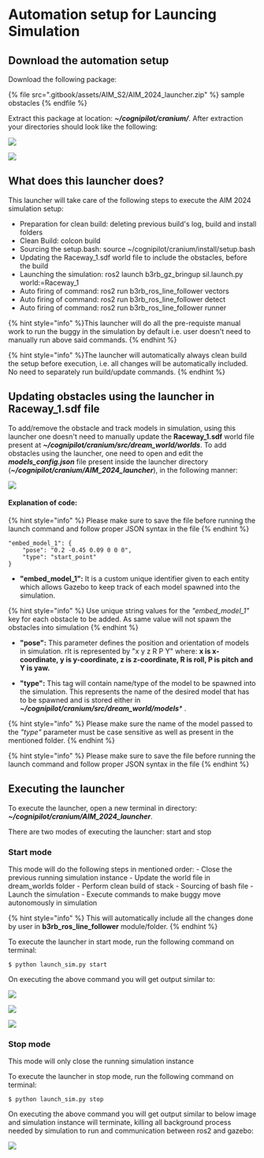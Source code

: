 # Automation setup for Launcing Simulation

## Download the automation setup

Download the following package:

{% file src=".gitbook/assets/AIM_S2/AIM_2024_launcher.zip" %}
sample obstacles
{% endfile %}

Extract this package at location: _**~/cognipilot/cranium/**_. After extraction your directories should look like the following:

![](.gitbook/assets/AIM_2024/script_src_dir.png)

![](.gitbook/assets/AIM_2024/script_dir.png)

## What does this launcher does?

This launcher will take care of the following steps to execute the AIM 2024 simulation setup:
  - Preparation for clean build: deleting previous build's log, build and install folders
  - Clean Build: colcon build
  - Sourcing the setup.bash: source ~/cognipilot/cranium/install/setup.bash
  - Updating the Raceway_1.sdf world file to include the obstacles, before the build
  - Launching the simulation: ros2 launch b3rb_gz_bringup sil.launch.py world:=Raceway_1
  - Auto firing of command: ros2 run b3rb_ros_line_follower vectors
  - Auto firing of command: ros2 run b3rb_ros_line_follower detect
  - Auto firing of command: ros2 run b3rb_ros_line_follower runner

{% hint style="info" %}This launcher will do all the pre-requiste manual work to run the buggy in the simulation by default i.e. user doesn't need to manually run above said commands. {% endhint %}

{% hint style="info" %}The launcher will automatically always clean build the setup before execution, i.e. all changes will be automatically included. No need to separately run build/update commands. {% endhint %}

## Updating obstacles using the launcher in Raceway_1.sdf file

To add/remove the obstacle and track models in simulation, using this launcher one doesn't need to manually update the **Raceway_1.sdf** world file present at  _**~/cognipilot/cranium/src/dream_world/worlds**_.
To add obstacles using the launcher, one need to open and edit the _**models_config.json**_ file present inside the launcher directory (_**~/cognipilot/cranium/AIM_2024_launcher**_), in the following manner:

![](.gitbook/assets/AIM_2024/add_obstacle_2.png)

#### Explanation of code:

{% hint style="info" %}
Please make sure to save the file before running the launch command and follow proper JSON syntax in the file
{% endhint %}

```
"embed_model_1": {
	"pose": "0.2 -0.45 0.09 0 0 0",
	"type": "start_point"
}
```

* **"embed_model_1":** It is a custom unique identifier given to each entity which allows Gazebo to keep track of each model spawned into the simulation.

{% hint style="info" %}
Use unique string values for the _"embed_model_1"_ key for each obstacle to be added. As same value will not spawn the obstacles into simulation
{% endhint %}

* **"pose":** This parameter defines the position and orientation of models in simulation. rIt is represented by "x y z R P Y" where: **x is x-coordinate, y is y-coordinate, z is z-coordinate, R is roll, P is pitch and Y is yaw.**
  
* **"type":** This tag will contain name/type of the model to be spawned into the simulation. This represents the name of the desired model that has to be spawned and is stored either in _**~/cognipilot/cranium/src/dream_world/models***_ .

{% hint style="info" %}
Please make sure the name of the model passed to the _"type"_ parameter must be case sensitive as well as present in the mentioned folder.
{% endhint %}

{% hint style="info" %}
Please make sure to save the file before running the launch command and follow proper JSON syntax in the file
{% endhint %}

## Executing the launcher

To execute the launcher, open a new terminal in directory: _**~/cognipilot/cranium/AIM_2024_launcher**_.

There are two modes of executing the launcher: start and stop

### Start mode
This mode will do the following steps in mentioned order:
	- Close the previous running simulation instance
 	- Update the world file in dream_worlds folder
  	- Perform clean build of stack
   	- Sourcing of bash file
    	- Launch the simulation
     	- Execute commands to make buggy move autonomously in simulation

{% hint style="info" %}
This will automatically include all the changes done by user in **b3rb_ros_line_follower** module/folder.
{% endhint %}

To execute the launcher in start mode, run the following command on terminal:

 ```
$ python launch_sim.py start
```

On executing the above command you will get output similar to:

 ![](.gitbook/assets/AIM_2024/start_1.png)

 ![](.gitbook/assets/AIM_2024/start_2.png)

 ![](.gitbook/assets/AIM_2024/sim_launch.png)

### Stop mode
This mode will only close the running simulation instance

To execute the launcher in stop mode, run the following command on terminal:

 ```
$ python launch_sim.py stop
```

On executing the above command you will get output similar to below image and simulation instance will terminate, killing all background process needed by simulation to run and communication between ros2 and gazebo:

 ![](.gitbook/assets/AIM_2024/stop.png)
